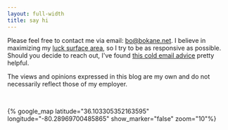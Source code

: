 ```yaml
---
layout: full-width
title: say hi
---
```


Please feel free to contact me via email: [bo@bokane.net](mailto:bo@bokane.net). I believe in maximizing my [luck surface area](https://www.codusoperandi.com/posts/increasing-your-luck-surface-area), so I try to be as responsive as possible. Should you decide to reach out, I've found [this cold email advice](https://sriramk.com/coldemail) pretty helpful.

The views and opinions expressed in this blog are my own and do not necessarily reflect those of my employer.

<br/>

{% google_map latitude="36.103305352163595" longitude="-80.28969700485865" show_marker="false" zoom="10"%}





